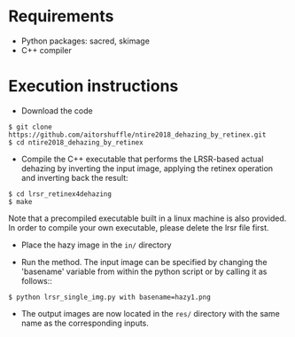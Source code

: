 # Requirements
* Python packages: sacred, skimage
* C++ compiler

# Execution instructions

* Download the code

```
$ git clone https://github.com/aitorshuffle/ntire2018_dehazing_by_retinex.git
$ cd ntire2018_dehazing_by_retinex
```

* Compile the C++ executable that performs the LRSR-based actual dehazing by inverting the input image, applying the retinex operation and inverting back the result:

```
$ cd lrsr_retinex4dehazing
$ make
```
Note that a precompiled executable built in a linux machine is also provided. In order to compile your own executable, please delete the lrsr file first.

* Place the hazy image in the ```in/``` directory

* Run the method. The input image can be specified by changing the 'basename' variable from within the python script or by calling it as follows::

```
$ python lrsr_single_img.py with basename=hazy1.png
```

* The output images are now located in the ```res/``` directory with the same name as the corresponding inputs.